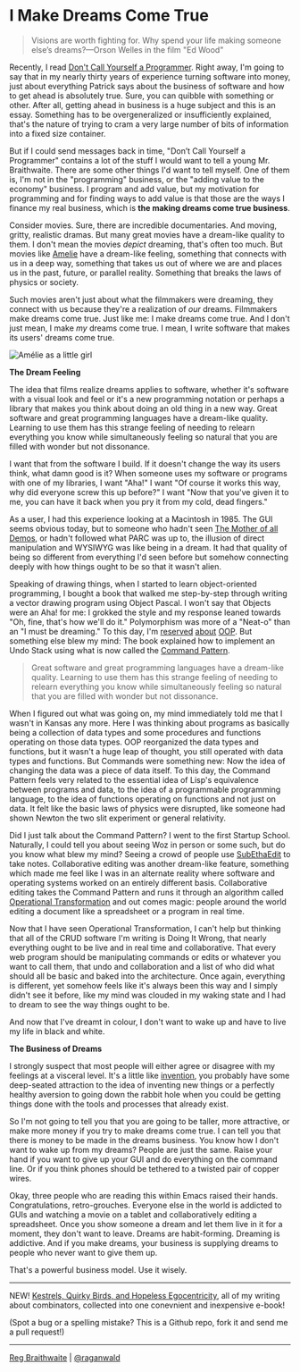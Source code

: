 I Make Dreams Come True
===

> Visions are worth fighting for. Why spend your life making someone else’s dreams?—Orson Welles in the film "Ed Wood"

Recently, I read [Don't Call Yourself a Programmer][1]. Right away, I'm going to say that in my nearly thirty years of experience turning software into money, just about everything Patrick says about the business of software and how to get ahead is absolutely true. Sure, you can quibble with something or other. After all, getting ahead in business is a huge subject and this is an essay. Something has to be overgeneralized or insufficiently explained, that's the nature of trying to cram a very large number of bits of information into a fixed size container.

[1]: http://www.kalzumeus.com/2011/10/28/dont-call-yourself-a-programmer/


But if I could send messages back in time, "Don’t Call Yourself a Programmer" contains a lot of the stuff I would want to tell a young Mr. Braithwaite. There are some other things I'd want to tell myself. One of them is, I'm not in the "programming" business, or the "adding value to the economy" business. I program and add value, but my motivation for programming and for finding ways to add value is that those are the ways I finance my real business, which is **the making dreams come true business**.

Consider movies. Sure, there are incredible documentaries. And moving, gritty, realistic dramas. But many great movies have a dream-like quality to them. I don't mean the movies *depict* dreaming, that's often too much. But movies like [Amelie][2] have a dream-like feeling, something that connects with us in a deep way, something that takes us out of where we are and places us in the past, future, or parallel reality. Something that breaks the laws of physics or society.

Such movies aren't just about what the filmmakers were dreaming, they connect with us because they're a realization of *our* dreams. Filmmakers make dreams come true. Just like me: I make dreams come true. And I don't just mean, I make *my* dreams come true. I mean, I write software that makes its users' dreams come true.

[2]: https://en.wikipedia.org/wiki/Amélie

![Amélie as a little girl](http://www.anomalousmaterial.com/movies/wp-content/uploads/2010/02/amelie.jpg)

**The Dream Feeling**

The idea that films realize dreams applies to software, whether it's software with a visual look and feel or it's a new programming notation or perhaps a library that makes you think about doing an old thing in a new way. Great software and great programming languages have a dream-like quality. Learning to use them has this strange feeling of needing to relearn everything you know while simultaneously feeling so natural that you are filled with wonder but not dissonance.

I want that from the software I build. If it doesn't change the way its users think, what damn good is it? When someone uses my software or programs with one of my libraries, I want "Aha!" I want "Of course it works this way, why did everyone screw this up before?" I want "Now that you've given it to me, you can have it back when you pry it from my cold, dead fingers."

As a user, I had this experience looking at a Macintosh in 1985. The GUI seems obvious today, but to someone who hadn't seen [The Mother of all Demos][10], or hadn't followed what PARC was up to, the illusion of direct manipulation and WYSIWYG was like being in a dream. It had that quality of being so different from everything I'd seen before but somehow connecting deeply with how things ought to be so that it wasn't alien.

[10]: http://sloan.stanford.edu/MouseSite/1968Demo.html

Speaking of drawing things, when I started to learn object-oriented programming, I bought a book that walked me step-by-step through writing a vector drawing program using Object Pascal. I won't say that Objects were an Aha! for me: I grokked the style and my response leaned towards "Oh, fine, that's how we'll do it." Polymorphism was more of a "Neat-o" than an "I must be dreaming." To this day, I'm [reserved][6] [about][7] [OOP][8]. But something else blew my mind: The book explained how to implement an Undo Stack using what is now called the [Command Pattern][9].

[6]: http://weblog.raganwald.com/2007/10/too-much-of-good-thing-not-all.html
[7]: http://weblog.raganwald.com/2008/04/is-strictly-equivalent-to.html
[8]: https://github.com/raganwald/homoiconic/blob/master/2010/12/oop.md
[9]: http://en.wikipedia.org/wiki/Command_pattern

> Great software and great programming languages have a dream-like quality. Learning to use them has this strange feeling of needing to relearn everything you know while simultaneously feeling so natural that you are filled with wonder but not dissonance.

When I figured out what was going on, my mind immediately told me that I wasn't in Kansas any more. Here I was thinking about programs as basically being a collection of data types and some procedures and functions operating on those data types. OOP reorganized the data types and functions, but it wasn't a huge leap of thought, you still operated with data types and functions. But Commands were something new: Now the idea of changing the data was a piece of data itself. To this day, the Command Pattern feels very related to the essential idea of Lisp's equivalence between programs and data, to the idea of a programmable programming language, to the idea of functions operating on functions and not just on data. It felt like the basic laws of physics were disrupted, like someone had shown Newton the two slit experiment or general relativity.

Did I just talk about the Command Pattern? I went to the first Startup School. Naturally, I could tell you about seeing Woz in person or some such, but do you know what blew my mind? Seeing a crowd of people use [SubEthaEdit][5] to take notes. Collaborative editing was another dream-like feature, something which made me feel like I was in an alternate reality where software and operating systems worked on an entirely different basis. Collaborative editing takes the Command Pattern and runs it through an algorithm called [Operational Transformation][11] and out comes magic: people around the world editing a document like a spreadsheet or a program in real time.

[5]: http://www.codingmonkeys.de/subethaedit/
[11]: http://en.wikipedia.org/wiki/Operational_transformation

Now that I have seen Operational Transformation, I can't help but thinking that all of the CRUD software I'm writing is Doing It Wrong, that nearly everything ought to be live and in real time and collaborative. That every web program should be manipulating commands or edits or whatever you want to call them, that undo and collaboration and a list of who did what should all be basic and baked into the architecture. Once again, everything is different, yet somehow feels like it's always been this way and I simply didn't see it before, like my mind was clouded in my waking state and I had to dream to see the way things ought to be.

And now that I've dreamt in colour, I don't want to wake up and have to live my life in black and white.

**The Business of Dreams**

I strongly suspect that most people will either agree or disagree with my feelings at a visceral level. It's a little like [invention][12], you probably have some deep-seated attraction to the idea of inventing new things or a perfectly healthy aversion to going down the rabbit hole when you could be getting things done with the tools and processes that already exist.

[12]: http://raganwald.posterous.com/the-mother-of-all-interview-questions "The Mother of All Interview Questions"

So I'm not going to tell you that you are going to be taller, more attractive, or make more money if you try to make dreams come true. I can tell you that there is money to be made in the dreams business. You know how I don't want to wake up from my dreams? People are just  the same. Raise your hand if you want to give up your GUI and do everything on the command line. Or if you think phones should be tethered to a twisted pair of copper wires.

Okay, three people who are reading this within Emacs raised their hands. Congratulations, retro-grouches. Everyone else in the world is addicted to GUIs and watching a movie on a tablet and collaboratively editing a spreadsheet. Once you show someone a dream and let them live in it for a moment, they don't want to leave. Dreams are habit-forming. Dreaming is addictive. And if you make dreams, your business is supplying dreams to people who never want to give them up.

That's a powerful business model. Use it wisely.

---
	
NEW! [Kestrels, Quirky Birds, and Hopeless Egocentricity](http://leanpub.com/combinators), all of my writing about combinators, collected into one conevnient and inexpensive e-book!

(Spot a bug or a spelling mistake? This is a Github repo, fork it and send me a pull request!)

---

[Reg Braithwaite](http://braythwayt.com) | [@raganwald](http://twitter.com/raganwald)